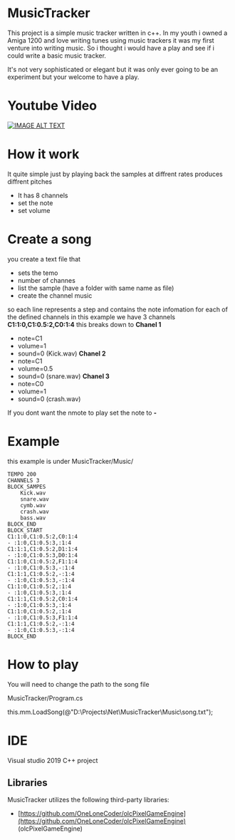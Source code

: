 # MusicTracker
This project is a simple music tracker written in c++. In my youth i owned a Amiga 1200 and love writing tunes using music trackers it was my first venture into writing music. So i thought i would have a play and see if i could write a basic music tracker.

It's not very sophisticated or elegant but it was only ever going to be an experiment but your welcome to have a play.

# Youtube Video
[![IMAGE ALT TEXT](http://img.youtube.com/vi/4BGsvFhmkJM/0.jpg)](https://youtube.com/shorts/4BGsvFhmkJM?feature=share "Musc Tracker")


# How it work 
It quite simple just by playing back the samples at diffrent rates produces diffrent pitches
- It has 8 channels
- set the note
- set volume

# Create a song
you create a text file that 
- sets the temo 
- number of channes
- list the sample (have a folder with same name as file)
- create the channel music

so each line represents a step and contains the note infomation for each of the defined channels
in this example we have 3 channels  **C1:1:0,C1:0.5:2,C0:1:4** this breaks down to
**Chanel 1**
  - note=C1
  - volume=1
  - sound=0 (Kick.wav)
**Chanel 2**
  - note=C1
  - volume=0.5
  - sound=0 (snare.wav)
**Chanel 3**
  - note=C0
  - volume=1
  - sound=0 (crash.wav)

If you dont want the nmote to play set the note to **-**


# Example 
this example is under MusicTracker/Music/

```
TEMPO 200
CHANNELS 3
BLOCK_SAMPES
	Kick.wav
	snare.wav
	cymb.wav
	crash.wav
	bass.wav
BLOCK_END
BLOCK_START
C1:1:0,C1:0.5:2,C0:1:4
- :1:0,C1:0.5:3,:1:4
C1:1:1,C1:0.5:2,D1:1:4
- :1:0,C1:0.5:3,D0:1:4
C1:1:0,C1:0.5:2,F1:1:4
- :1:0,C1:0.5:3,-:1:4
C1:1:1,C1:0.5:2,-:1:4
- :1:0,C1:0.5:3,-:1:4
C1:1:0,C1:0.5:2,:1:4
- :1:0,C1:0.5:3,:1:4
C1:1:1,C1:0.5:2,C0:1:4
- :1:0,C1:0.5:3,:1:4
C1:1:0,C1:0.5:2,:1:4
- :1:0,C1:0.5:3,F1:1:4
C1:1:1,C1:0.5:2,-:1:4
- :1:0,C1:0.5:3,-:1:4
BLOCK_END
```
# How to play
You will need to change the path to the song file

MusicTracker/Program.cs

this.mm.LoadSong(@"D:\Projects\Net\MusicTracker\Music\song.txt");

# IDE
Visual studio 2019
C++ project

## Libraries
MusicTracker utilizes the following third-party libraries:
- [https://github.com/OneLoneCoder/olcPixelGameEngine](https://github.com/OneLoneCoder/olcPixelGameEngine) (olcPixelGameEngine)

